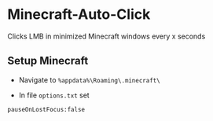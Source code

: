 # Minecraft-Auto-Click

Clicks LMB in minimized Minecraft windows every x seconds

## Setup Minecraft

- Navigate to ```%appdata%\Roaming\.minecraft\```

- In file ```options.txt``` set

```80
pauseOnLostFocus:false
```
